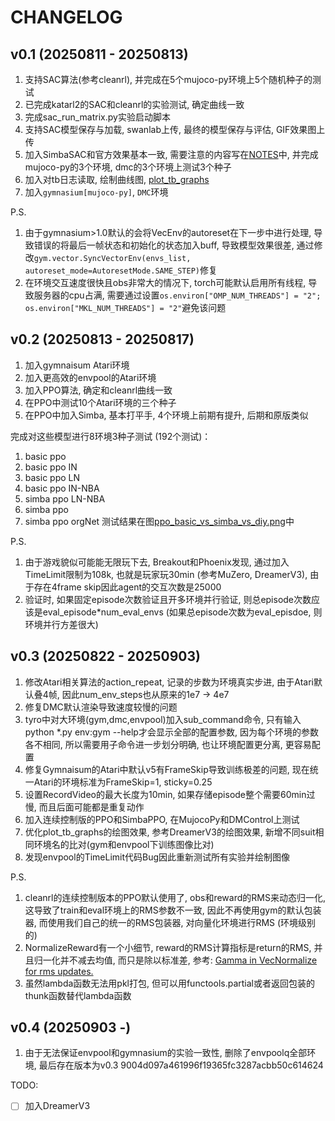 # CHANGELOG
## v0.1 (20250811 - 20250813)
1. 支持SAC算法(参考cleanrl), 并完成在5个mujoco-py环境上5个随机种子的测试
2. 已完成katarl2的SAC和cleanrl的实验测试, 确定曲线一致
3. 完成sac_run_matrix.py实验启动脚本
4. 支持SAC模型保存与加载, swanlab上传, 最终的模型保存与评估, GIF效果图上传
5. 加入SimbaSAC和官方效果基本一致, 需要注意的内容写在[NOTES](./NOTES.md)中, 并完成mujoco-py的3个环境, dmc的3个环境上测试3个种子
6. 加入对tb日志读取, 绘制曲线图, [plot_tb_graphs](./demos/common/plot_tb_graphs.py)
7. 加入`gymnasium[mujoco-py]`, `DMC`环境

P.S.
1. 由于gymnasium>1.0默认的会将VecEnv的autoreset在下一步中进行处理, 导致错误的将最后一帧状态和初始化的状态加入buff, 导致模型效果很差, 通过修改`gym.vector.SyncVectorEnv(envs_list, autoreset_mode=AutoresetMode.SAME_STEP)`修复
2. 在环境交互速度很快且obs非常大的情况下, torch可能默认启用所有线程, 导致服务器的cpu占满, 需要通过设置`os.environ["OMP_NUM_THREADS"] = "2"; os.environ["MKL_NUM_THREADS"] = "2"`避免该问题

## v0.2 (20250813 - 20250817)
1. 加入gymnaisum Atari环境
2. 加入更高效的envpool的Atari环境
3. 加入PPO算法, 确定和cleanrl曲线一致
4. 在PPO中测试10个Atari环境的三个种子
5. 在PPO中加入Simba, 基本打平手, 4个环境上前期有提升, 后期和原版类似

完成对这些模型进行8环境3种子测试 (192个测试)：
1. basic ppo
2. basic ppo IN
3. basic ppo LN
4. basic ppo IN-NBA
5. simba ppo LN-NBA
6. simba ppo
7. simba ppo orgNet
测试结果在图[ppo_basic_vs_simba_vs_diy.png](./assets/ppo_basic_vs_simba_vs_diy.png)中

P.S.
1. 由于游戏貌似可能能无限玩下去, Breakout和Phoenix发现, 通过加入TimeLimit限制为108k, 也就是玩家玩30min (参考MuZero, DreamerV3), 由于存在4frame skip因此agent的交互次数是25000
2. 验证时, 如果固定episode次数验证且开多环境并行验证, 则总episode次数应该是eval_episode*num_eval_envs (如果总episode次数为eval_episdoe, 则环境并行方差很大)

## v0.3 (20250822 - 20250903)
1. 修改Atari相关算法的action_repeat, 记录的步数为环境真实步进, 由于Atari默认叠4帧, 因此num_env_steps也从原来的1e7 -> 4e7
2. 修复DMC默认渲染导致速度较慢的问题
3. tyro中对大环境(gym,dmc,envpool)加入sub_command命令, 只有输入python *.py env:gym --help才会显示全部的配置参数, 因为每个环境的参数各不相同, 所以需要用子命令进一步划分明确, 也让环境配置更分离, 更容易配置
4. 修复Gymnaisum的Atari中默认v5有FrameSkip导致训练极差的问题, 现在统一Atari的环境标准为FrameSkip=1, sticky=0.25
5. 设置RecordVideo的最大长度为10min, 如果存储episode整个需要60min过慢, 而且后面可能都是重复动作
6. 加入连续控制版的PPO和SimbaPPO, 在MujocoPy和DMControl上测试
7. 优化plot_tb_graphs的绘图效果, 参考DreamerV3的绘图效果, 新增不同suit相同环境名的比对(gym和envpool下训练图像比对)
8. 发现envpool的TimeLimit代码Bug因此重新测试所有实验并绘制图像

P.S.
1. cleanrl的连续控制版本的PPO默认使用了, obs和reward的RMS来动态归一化, 这导致了train和eval环境上的RMS参数不一致, 因此不再使用gym的默认包装器, 而使用我们自己的统一的RMS包装器, 对向量化环境进行RMS (环境级别的)
2. NormalizeReward有一个小细节, reward的RMS计算指标是return的RMS, 并且归一化并不减去均值, 而只是除以标准差, 参考: [Gamma in VecNormalize for rms updates.](https://github.com/openai/baselines/issues/538)
3. 虽然lambda函数无法用pkl打包, 但可以用functools.partial或者返回包装的thunk函数替代lambda函数


## v0.4 (20250903 -)
1. 由于无法保证envpool和gymnasium的实验一致性, 删除了envpoolq全部环境, 最后存在版本为v0.3 9004d097a461996f19365fc3287acbb50c614624

TODO:
- [ ] 加入DreamerV3
